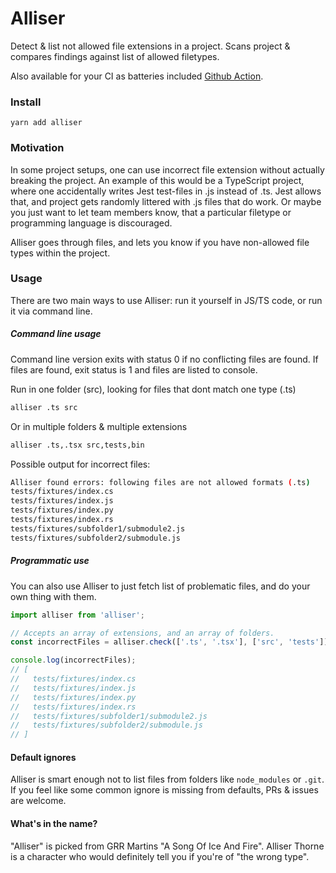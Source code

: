 # Alliser

Detect & list not allowed file extensions in a project. Scans project & compares findings against list of allowed filetypes.

Also available for your CI as batteries included [Github Action](https://github.com/marketplace/actions/alliser-action).

### Install

`yarn add alliser`

### Motivation

In some project setups, one can use incorrect file extension without actually breaking the project. An example of this would be a TypeScript project, where one accidentally writes Jest test-files in .js instead of .ts. Jest allows that, and project gets randomly littered with .js files that do work. Or maybe you just want to let team members know, that a particular filetype or programming language is discouraged.

Alliser goes through files, and lets you know if you have non-allowed file types within the project.


### Usage

There are two main ways to use Alliser: run it yourself in JS/TS code, or run it via command line.

##### Command line usage

Command line version exits with status 0 if no conflicting files are found. If files are found, exit status is 1 and files are listed to console.

Run in one folder (src), looking for files that dont match one type (.ts)

```bash
alliser .ts src
```

Or in multiple folders & multiple extensions

```bash
alliser .ts,.tsx src,tests,bin
```

Possible output for incorrect files:

```bash
Alliser found errors: following files are not allowed formats (.ts)
tests/fixtures/index.cs
tests/fixtures/index.js
tests/fixtures/index.py
tests/fixtures/index.rs
tests/fixtures/subfolder1/submodule2.js
tests/fixtures/subfolder2/submodule.js
```

##### Programmatic use

You can also use Alliser to just fetch list of problematic files, and do your own thing with them.

```javascript
import alliser from 'alliser';

// Accepts an array of extensions, and an array of folders.
const incorrectFiles = alliser.check(['.ts', '.tsx'], ['src', 'tests'])

console.log(incorrectFiles);
// [
//   tests/fixtures/index.cs
//   tests/fixtures/index.js
//   tests/fixtures/index.py
//   tests/fixtures/index.rs
//   tests/fixtures/subfolder1/submodule2.js
//   tests/fixtures/subfolder2/submodule.js
// ]

```

#### Default ignores

Alliser is smart enough not to list files from folders like `node_modules` or `.git`. If you feel like some common ignore is missing from defaults, PRs & issues are welcome.


#### What's in the name?

"Alliser" is picked from GRR Martins "A Song Of Ice And Fire". Alliser Thorne is a character who would definitely tell you if you're of "the wrong type".
